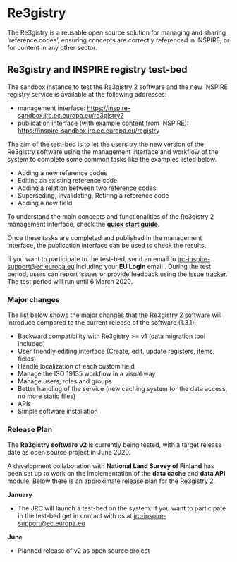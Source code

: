 # Re3gistry

The Re3gistry is a reusable open source solution for managing and sharing ‘reference codes’, ensuring concepts are correctly referenced in INSPIRE, or for content in any other sector.

## Re3gistry and INSPIRE registry test-bed

The sandbox instance to test the Re3gistry 2 software and the new INSPIRE registry service is available at the following addresses:

- management interface: https://inspire-sandbox.jrc.ec.europa.eu/re3gistry2
- publication interface (with example content from INSPIRE): https://inspire-sandbox.jrc.ec.europa.eu/registry

The aim of the test-bed is to let the users try the new version of the Re3gistry software using the management interface and workflow of the system to complete some common tasks like the examples listed below.
- Adding a new reference codes
- Editing an existing reference code
- Adding a relation between two reference codes
- Superseding, Invalidating, Retiring a reference code
- Adding a new field

To understand the main concepts and functionalities of the  Re3gistry 2 management interface, check the **[quick start guide](Quick-start-guide.md)**.

Once these tasks are completed and published in the management interface, the publication interface can be used to check the results.

If you want to participate to the test-bed, send an email to jrc-inspire-support@ec.europa.eu including your **EU Login** email .
During the test period, users can report issues or provide feedback using the [issue tracker](https://github.com/ec-jrc/re3gistry/issues).
The test period will run until 6 March 2020.

### Major changes

The list below shows the major changes that the Re3gistry 2 software will introduce compared to the current release of the software (1.3.1).
- Backward compatibility with Re3gistry >= v1 (data migration tool included)
- User friendly editing interface (Create, edit, update registers, items, fields)
- Handle localization of each custom field
- Manage the ISO 19135 workflow in a visual way
- Manage users, roles and groups
- Better handling of the service (new caching system for the data access, no more static files)
- APIs
- Simple software installation


### Release Plan

The **Re3gistry software v2** is currently being tested, with a target release date as open source project in June 2020.

A development collaboration with **National Land Survey of Finland** has been set up to work on the implementation of the **data cache** and **data API** module. Below there is an approximate release plan for the Re3gistry 2.

**January**

- The JRC will launch a test-bed on the system. If you want to participate in the test-bed get in contact with us at jrc-inspire-support@ec.europa.eu

**June**

- Planned release of v2 as open source project
